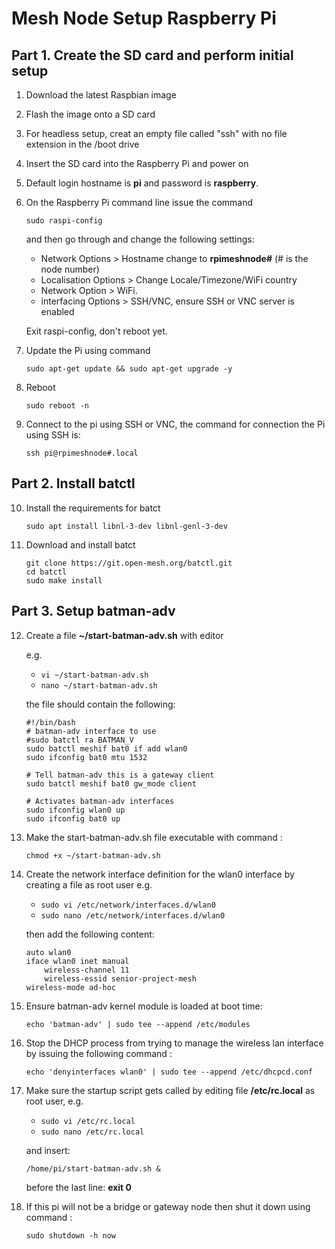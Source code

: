 
# Mesh Node Setup Raspberry Pi

## Part 1. Create the SD card and perform initial setup

1. Download the latest Raspbian image
2. Flash the image onto a SD card
3. For headless setup, creat an empty file called "ssh" with no file extension in the /boot drive
4. Insert the SD card into the Raspberry Pi and power on
5. Default login hostname is **pi** and password is **raspberry**.
6. On the Raspberry Pi command line issue the command

    ```sudo raspi-config```

    and then go through and change the following settings:
    - Network Options > Hostname change to **rpimeshnode#** (# is the node number)
    - Localisation Options > Change Locale/Timezone/WiFi country
    - Network Option > WiFi.
    - interfacing Options > SSH/VNC, ensure SSH or VNC server is enabled

    Exit raspi-config, don't reboot yet.
7. Update the Pi using command

    ```sudo apt-get update && sudo apt-get upgrade -y```
8. Reboot

    ```sudo reboot -n```
9. Connect to the pi using SSH or VNC, the command for connection the Pi using SSH is:

    ```ssh pi@rpimeshnode#.local```

## Part 2. Install batctl

10. Install the requirements for batct

    ```sudo apt install libnl-3-dev libnl-genl-3-dev```
11. Download and install batct

    ```
    git clone https://git.open-mesh.org/batctl.git
    cd batctl
    sudo make install
    ```

## Part 3. Setup batman-adv


12. Create a file **~/start-batman-adv.sh** with editor

    e.g.
    - ```vi ~/start-batman-adv.sh```
    - ```nano ~/start-batman-adv.sh```

    the file should contain the following:

    ```text
    #!/bin/bash
    # batman-adv interface to use
    #sudo batctl ra BATMAN_V
    sudo batctl meshif bat0 if add wlan0
    sudo ifconfig bat0 mtu 1532

    # Tell batman-adv this is a gateway client
    sudo batctl meshif bat0 gw_mode client

    # Activates batman-adv interfaces
    sudo ifconfig wlan0 up
    sudo ifconfig bat0 up
    ```

13. Make the start-batman-adv.sh file executable with command :

    ```text
    chmod +x ~/start-batman-adv.sh
    ```

14. Create the network interface definition for the wlan0 interface by creating a file as root user e.g.

    - ```sudo vi /etc/network/interfaces.d/wlan0```
    - ```sudo nano /etc/network/interfaces.d/wlan0```

    then add the following content:

    ```text
    auto wlan0
    iface wlan0 inet manual
    	wireless-channel 11
    	wireless-essid senior-project-mesh
	wireless-mode ad-hoc
    ```

15. Ensure batman-adv kernel module is loaded at boot time:

    ```echo 'batman-adv' | sudo tee --append /etc/modules```

16. Stop the DHCP process from trying to manage the wireless lan interface by issuing the following command :

    ```echo 'denyinterfaces wlan0' | sudo tee --append /etc/dhcpcd.conf```

17. Make sure the startup script gets called by editing file **/etc/rc.local** as root user, e.g.

    - ```sudo vi /etc/rc.local```
    - ```sudo nano /etc/rc.local```

    and insert:

    ```/home/pi/start-batman-adv.sh &```

    before the last line: **exit 0**
18. If this pi will not be a bridge or gateway node then shut it down using command :

    ```sudo shutdown -h now```
